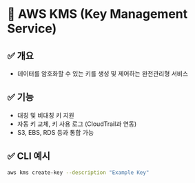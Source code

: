 # 🔐 AWS KMS (Key Management Service)

## ✅ 개요
- 데이터를 암호화할 수 있는 키를 생성 및 제어하는 완전관리형 서비스

## ✅ 기능
- 대칭 및 비대칭 키 지원
- 자동 키 교체, 키 사용 로그 (CloudTrail과 연동)
- S3, EBS, RDS 등과 통합 가능

## ✅ CLI 예시
```bash
aws kms create-key --description "Example Key"
```